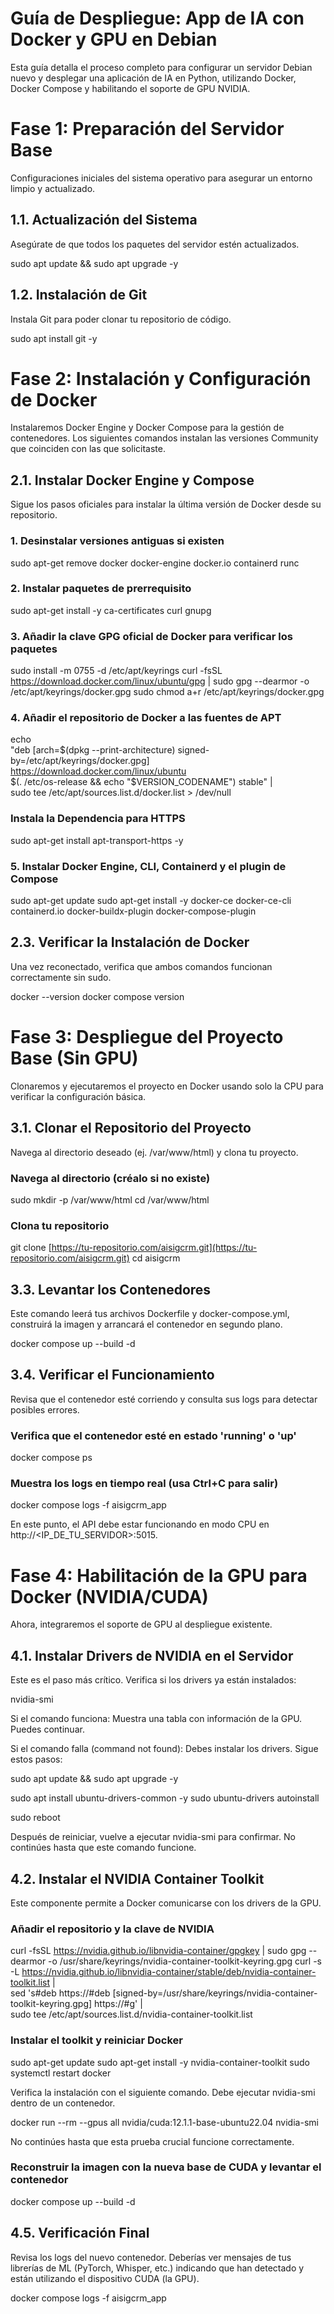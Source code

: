 # Guía de Despliegue: App de IA con Docker y GPU en Debian
Esta guía detalla el proceso completo para configurar un servidor Debian nuevo y desplegar una aplicación de IA en Python, utilizando Docker, Docker Compose y habilitando el soporte de GPU NVIDIA.

# Fase 1: Preparación del Servidor Base
Configuraciones iniciales del sistema operativo para asegurar un entorno limpio y actualizado.

## 1.1. Actualización del Sistema
Asegúrate de que todos los paquetes del servidor estén actualizados.

sudo apt update && sudo apt upgrade -y

## 1.2. Instalación de Git
Instala Git para poder clonar tu repositorio de código.

sudo apt install git -y

# Fase 2: Instalación y Configuración de Docker
Instalaremos Docker Engine y Docker Compose para la gestión de contenedores. Los siguientes comandos instalan las versiones Community que coinciden con las que solicitaste.

## 2.1. Instalar Docker Engine y Compose
Sigue los pasos oficiales para instalar la última versión de Docker desde su repositorio.

### 1. Desinstalar versiones antiguas si existen
sudo apt-get remove docker docker-engine docker.io containerd runc

### 2. Instalar paquetes de prerrequisito
sudo apt-get install -y ca-certificates curl gnupg

### 3. Añadir la clave GPG oficial de Docker para verificar los paquetes
sudo install -m 0755 -d /etc/apt/keyrings
curl -fsSL https://download.docker.com/linux/ubuntu/gpg | sudo gpg --dearmor -o /etc/apt/keyrings/docker.gpg
sudo chmod a+r /etc/apt/keyrings/docker.gpg

### 4. Añadir el repositorio de Docker a las fuentes de APT
echo \
  "deb [arch=$(dpkg --print-architecture) signed-by=/etc/apt/keyrings/docker.gpg] https://download.docker.com/linux/ubuntu \
  $(. /etc/os-release && echo "$VERSION_CODENAME") stable" | \
  sudo tee /etc/apt/sources.list.d/docker.list > /dev/null

### Instala la Dependencia para HTTPS
  sudo apt-get install apt-transport-https -y

### 5. Instalar Docker Engine, CLI, Containerd y el plugin de Compose
sudo apt-get update
sudo apt-get install -y docker-ce docker-ce-cli containerd.io docker-buildx-plugin docker-compose-plugin


## 2.3. Verificar la Instalación de Docker
Una vez reconectado, verifica que ambos comandos funcionan correctamente sin sudo.

docker --version
docker compose version

# Fase 3: Despliegue del Proyecto Base (Sin GPU)
Clonaremos y ejecutaremos el proyecto en Docker usando solo la CPU para verificar la configuración básica.

## 3.1. Clonar el Repositorio del Proyecto
Navega al directorio deseado (ej. /var/www/html) y clona tu proyecto.

### Navega al directorio (créalo si no existe)
sudo mkdir -p /var/www/html
cd /var/www/html

### Clona tu repositorio
git clone [https://tu-repositorio.com/aisigcrm.git](https://tu-repositorio.com/aisigcrm.git)
cd aisigcrm


## 3.3. Levantar los Contenedores
Este comando leerá tus archivos Dockerfile y docker-compose.yml, construirá la imagen y arrancará el contenedor en segundo plano.

docker compose up --build -d

## 3.4. Verificar el Funcionamiento
Revisa que el contenedor esté corriendo y consulta sus logs para detectar posibles errores.

### Verifica que el contenedor esté en estado 'running' o 'up'
docker compose ps

### Muestra los logs en tiempo real (usa Ctrl+C para salir)
docker compose logs -f aisigcrm_app

En este punto, el API debe estar funcionando en modo CPU en http://<IP_DE_TU_SERVIDOR>:5015.

# Fase 4: Habilitación de la GPU para Docker (NVIDIA/CUDA)
Ahora, integraremos el soporte de GPU al despliegue existente.

## 4.1. Instalar Drivers de NVIDIA en el Servidor
Este es el paso más crítico. Verifica si los drivers ya están instalados:

nvidia-smi

Si el comando funciona: Muestra una tabla con información de la GPU. Puedes continuar.

Si el comando falla (command not found): Debes instalar los drivers. Sigue estos pasos:

sudo apt update && sudo apt upgrade -y

sudo apt install ubuntu-drivers-common -y
sudo ubuntu-drivers autoinstall

sudo reboot

Después de reiniciar, vuelve a ejecutar nvidia-smi para confirmar. No continúes hasta que este comando funcione.

## 4.2. Instalar el NVIDIA Container Toolkit
Este componente permite a Docker comunicarse con los drivers de la GPU.

### Añadir el repositorio y la clave de NVIDIA
curl -fsSL https://nvidia.github.io/libnvidia-container/gpgkey | sudo gpg --dearmor -o /usr/share/keyrings/nvidia-container-toolkit-keyring.gpg
curl -s -L https://nvidia.github.io/libnvidia-container/stable/deb/nvidia-container-toolkit.list | \
  sed 's#deb https://#deb [signed-by=/usr/share/keyrings/nvidia-container-toolkit-keyring.gpg] https://#g' | \
  sudo tee /etc/apt/sources.list.d/nvidia-container-toolkit.list

### Instalar el toolkit y reiniciar Docker
sudo apt-get update
sudo apt-get install -y nvidia-container-toolkit
sudo systemctl restart docker

Verifica la instalación con el siguiente comando. Debe ejecutar nvidia-smi dentro de un contenedor.

docker run --rm --gpus all nvidia/cuda:12.1.1-base-ubuntu22.04 nvidia-smi

No continúes hasta que esta prueba crucial funcione correctamente.

### Reconstruir la imagen con la nueva base de CUDA y levantar el contenedor
docker compose up --build -d

## 4.5. Verificación Final
Revisa los logs del nuevo contenedor. Deberías ver mensajes de tus librerías de ML (PyTorch, Whisper, etc.) indicando que han detectado y están utilizando el dispositivo CUDA (la GPU).

docker compose logs -f aisigcrm_app